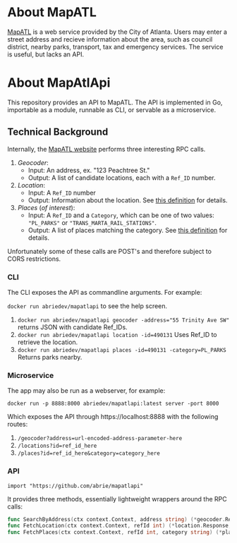 # About MapATL

[MapATL](https://egis.atlantaga.gov/app/home/index.html) is a web service provided by the City of Atlanta. Users may enter a street address and recieve information about the area, such as council district, nearby parks, transport, tax and emergency services. The service is useful, but lacks an API.

# About MapAtlApi

This repository provides an API to MapATL. The API is implemented in Go, importable as a module, runnable as CLI, or servable as a microservice.

## Technical Background

Internally, the [MapATL website](https://egis.atlantaga.gov/app/home/index.html) performs three interesting RPC calls.

1. _Geocoder_:
	- Input: An address, ex. "123 Peachtree St."
	- Output: A list of candidate locations, each with a `Ref_ID` number.
2. _Location_:
	- Input: A `Ref_ID` number
	- Output: Information about the location. See [this definition](https://github.com/abrie/mapatlapi/blob/master/src/github.com/abrie/mapatlapi/internal/point/response.go) for details.
3. _Places_ (_of interest_):
	- Input: A `Ref_ID` and a `Category`, which can be one of two values: `"PL_PARKS"` or `"TRANS_MARTA_RAIL_STATIONS"`.
	- Output: A list of places matching the category. See [this definition](https://github.com/abrie/mapatlapi/blob/master/src/github.com/abrie/mapatlapi/internal/places/response.go) for details.

Unfortunately some of these calls are POST's and therefore subject to CORS restrictions.

### CLI

The CLI exposes the API as commandline arguments. For example:

`docker run abriedev/mapatlapi` to see the help screen.

1. `docker run abriedev/mapatlapi geocoder -address="55 Trinity Ave SW"` returns JSON with candidate Ref_IDs.
2. `docker run abriedev/mapatlapi location -id=490131` Uses Ref_ID to retrieve the location.
3. `docker run abriedev/mapatlapi places -id=490131 -category=PL_PARKS` Returns parks nearby.

### Microservice

The app may also be run as a webserver, for example:

`docker run -p 8888:8000 abriedev/mapatlapi:latest server -port 8000`

Which exposes the API through https://localhost:8888 with the following routes:

1. `/geocoder?address=url-encoded-address-parameter-here`
2. `/locations?id=ref_id_here`
3. `/places?id=ref_id_here&category=category_here`

### API

`import "https://github.com/abrie/mapatlapi"`

It provides three methods, essentially lightweight wrappers around the RPC calls:

```go
func SearchByAddress(ctx context.Context, address string) (*geocoder.Response, error)
func FetchLocation(ctx context.Context, refId int) (*location.Response, error)
func FetchPlaces(ctx context.Context, refId int, category string) (*places.Response, error)
```
